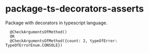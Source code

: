 # package-ts-decorators-asserts
Package with decorators in typescript language.

```
  @CheckArgumentsOfMethod()
  OR
  @CheckArgumentsOfMethod({count: 2, typeOfError: TypeOfErrorEnum.CONSOLE})
```
